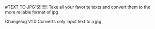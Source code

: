 #TEXT TO JPG'S!!!!!!!
Take all your favorite texts and convert them to the more reliable format of jpg

Changelog
V1.0 Converts only input text to a jpg
